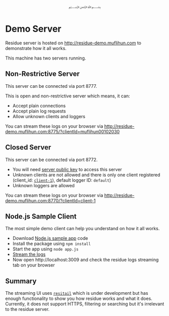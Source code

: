 <p align="center">
   ﷽
</p>

# Demo Server
Residue server is hosted on http://residue-demo.muflihun.com to demonstrate how it all works.

This machine has two servers running.

## Non-Restrictive Server
This server can be connected via port 8777. 

This is open and non-restrictive server which means, it can:
 
 * Accept plain connections
 * Accept plain log requests
 * Allow unknown clients and loggers
 
You can stream these logs on your browser via http://residue-demo.muflihun.com:8775/?clientId=muflihun00102030

## Closed Server
This server can be connected via port 8772.

 * You will need [server public key](/tools/closed-server/server.pub) to access this server
 * Unknown clients are not allowed and there is only one client registered (client_id: [`client-1`](/tools/closed-server/client-1.pem)), default logger ID: `default`)
 * Unknown loggers are allowed

You can stream these logs on your browser via http://residue-demo.muflihun.com:8770/?clientId=client-1

## Node.js Sample Client
The most simple demo client can help you understand on how it all works.

 * Download [Node.js sample app](https://github.com/muflihun/residue-node/tree/master/samples/node) code
 * Install the package using `npm install`
 * Start the app using `node app.js`
 * [Stream the logs](http://residue-demo.muflihun.com:8775/?clientId=muflihun00102030)
 * Now open http://localhost:3009 and check the residue logs streaming tab on your browser
 
## Summary
The streaming UI uses [`resitail`](https://www.npmjs.com/package/resitail) which is under development but has enough functionality to show you how residue works and what it does. Currently, it does not support HTTPS, filtering or searching but it's irrelevant to the residue server.


